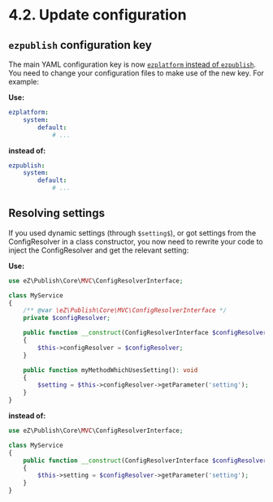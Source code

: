 # 4.2. Update configuration

## `ezpublish` configuration key

The main YAML configuration key is now [`ezplatform` instead of `ezpublish`](../../../releases/ez_platform_v3.0_deprecations.md#configuration-through-ezplatform).
You need to change your configuration files to make use of the new key. For example:

**Use:**

``` yaml
ezplatform:
    system:
        default:
            # ...
```

**instead of:**

``` yaml
ezpublish:
    system:
        default:
            # ...
```

## Resolving settings

If you used dynamic settings (through `$setting$`),
or got settings from the ConfigResolver in a class constructor,
you now need to rewrite your code to inject the ConfigResolver and get the relevant setting:

**Use:**

``` php
use eZ\Publish\Core\MVC\ConfigResolverInterface;

class MyService
{
    /** @var \eZ\Publish\Core\MVC\ConfigResolverInterface */
    private $configResolver;

    public function __construct(ConfigResolverInterface $configResolver)
    {
        $this->configResolver = $configResolver;
    }

    public function myMethodWhichUsesSetting(): void
    {
        $setting = $this->configResolver->getParameter('setting');
    }
}
```

**instead of:**

``` php
use eZ\Publish\Core\MVC\ConfigResolverInterface;

class MyService
{
    public function __construct(ConfigResolverInterface $configResolver)
    {
        $this->setting = $configResolver->getParameter('setting');
    }
}
```
